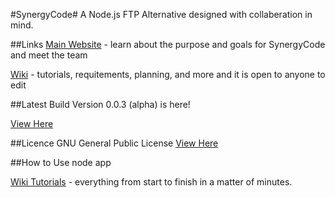 #SynergyCode#
A Node.js FTP Alternative designed with collaberation in mind.

##Links
[Main Website](http://www.synergycode.org/) - learn about the purpose and goals for SynergyCode and meet the team

[Wiki](http://wiki.synergycode.org/) - tutorials, requitements, planning, and more and it is open to anyone to edit


##Latest Build
Version 0.0.3 (alpha) is here!

[View Here](https://github.com/CodeBoxJS/SynergyCode/releases/tag/v0.0.3)


##Licence
GNU General Public License
[View Here](https://github.com/CodeBoxJS/SynergyCode/blob/master/LICENSE)

##How to Use
	node app
	
[Wiki Tutorials](http://wiki.synergycode.org/index.php?title=Tutorials) - everything from start to finish in a matter of minutes.